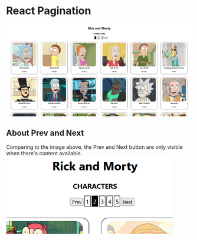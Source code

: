 # React Pagination
![result](https://github.com/JavierOchoa/react-pagination-practice/blob/main/src/files/paginado.png)
## About Prev and Next
Comparing to the image above, the Prev and Next button are only visible when there's content available.
![prevnext-buttons](https://github.com/JavierOchoa/react-pagination-practice/blob/main/src/files/prevnext.png)
